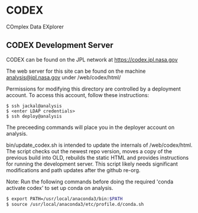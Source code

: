 # CODEX
COmplex Data EXplorer

## CODEX Development Server

CODEX can be found on the JPL network at https://codex.jpl.nasa.gov

The web server for this site can be found on the machine analysis@jpl.nasa.gov under /web/codex/html/

Permissions for modifying this directory are controlled by a deployment account.  To access this account, follow these instructions:

```
$ ssh jackal@analysis
$ <enter LDAP credentials>
$ ssh deploy@analysis
```

The preceeding commands will place you in the deployer account on analysis.  

bin/update_codex.sh is intended to update the internals of /web/codex/html.  The script checks out the newest repo version, moves a copy of the previous build into OLD, rebuilds the static HTML and provides instructions for running the development server.  This script likely needs significant modifications and path updates after the github re-org.


Note: Run the following commands before doing the required 'conda activate codex' to set up conda on analysis.
```bash
$ export PATH=/usr/local/anaconda3/bin:$PATH
$ source /usr/local/anaconda3/etc/profile.d/conda.sh
```
